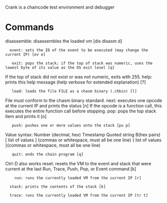 Crank is a chaincode test environment and debugger

# Commands

disassemble: disassembles the loaded vm [dis disasm d]

      event: sets the ID of the event to be executed (may change the current IP) [ev e]

       exit: pops the stack; if the top of stack was numeric, uses the lowest byte of its value as the OS exit level [q]
If the top of stack did not exist or was not numeric, exits with 255.
       help: prints this help message (help verbose for extended explanation) [?]

       load: loads the file FILE as a chasm binary (.chbin) [l]
File must conform to the chasm binary standard.
       next: executes one opcode at the current IP and prints the status [n]
If the opcode is a function call, this executes the entire function call before stopping.
        pop: pops the top stack item and prints it [o]

       push: pushes one or more values onto the stack [pu p]

Value syntax:
    Number (decimal, hex)
    Timestamp
    Quoted string
    B(hex pairs)
    [ list of values ] (commas or whitespace, must all be one line)
    { list of values }(commas or whitespace, must all be one line)

       quit: ends the chain program [q]
Ctrl-D also works
      reset: resets the VM to the event and stack that were current at the last Run, Trace, Push, Pop, or Event command [k]

        run: runs the currently loaded VM from the current IP [r]

      stack: prints the contents of the stack [k]

      trace: runs the currently loaded VM from the current IP [tr t]

